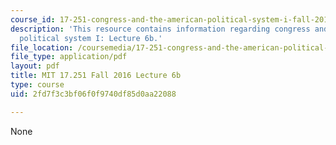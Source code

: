 ```yaml
---
course_id: 17-251-congress-and-the-american-political-system-i-fall-2016
description: 'This resource contains information regarding congress and the american
  political system I: Lecture 6b.'
file_location: /coursemedia/17-251-congress-and-the-american-political-system-i-fall-2016/2fd7f3c3bf06f0f9740df85d0aa22088_MIT17_251F16_Lec6b.pdf
file_type: application/pdf
layout: pdf
title: MIT 17.251 Fall 2016 Lecture 6b
type: course
uid: 2fd7f3c3bf06f0f9740df85d0aa22088

---
```

None